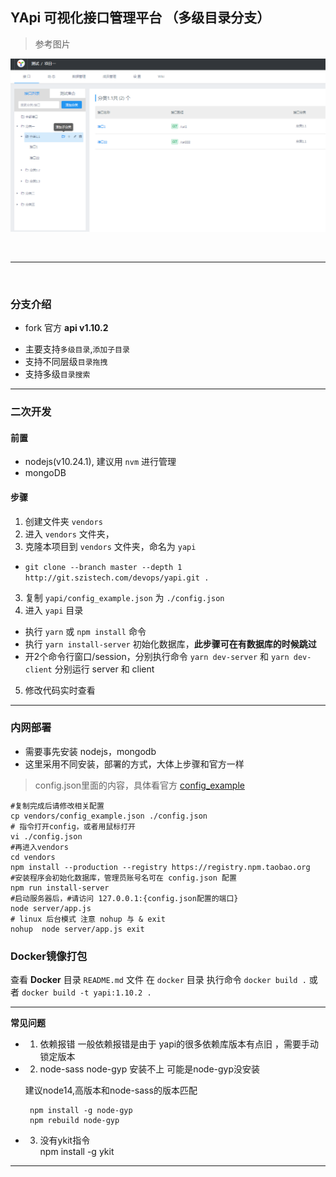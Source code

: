 ## YApi  可视化接口管理平台 （多级目录分支）

> 参考图片 

  ![img](./yapi_menu.png)

<br/>

---

<br/>

### 分支介绍 
  * fork 官方 **api v1.10.2**
  - 主要支持`多级目录`,`添加子目录`
  - 支持不同层级`目录拖拽`
  - 支持多级`目录搜索`

---
### 二次开发
#### 前置
- nodejs(v10.24.1), 建议用 `nvm` 进行管理
- mongoDB

#### 步骤
1. 创建文件夹 `vendors`
2. 进入 `vendors` 文件夹，
3. 克隆本项目到 `vendors` 文件夹，命名为 `yapi`
  * `git clone --branch master --depth 1 http://git.szistech.com/devops/yapi.git .`
3. 复制 `yapi/config_example.json` 为 `./config.json`
4. 进入 `yapi` 目录
  * 执行 `yarn` 或 `npm install` 命令
  * 执行 `yarn install-server` 初始化数据库，**此步骤可在有数据库的时候跳过**
  * 开2个命令行窗口/session，分别执行命令 `yarn dev-server` 和 `yarn dev-client` 分别运行 server 和 client
5. 修改代码实时查看

---
### 内网部署
  - 需要事先安装 nodejs，mongodb  
  - 这里采用不同安装，部署的方式，大体上步骤和官方一样 

> config.json里面的内容，具体看官方 [config_example](https://github.com/yapi-pro/yapi/blob/master/config_example.json)

```shell
#复制完成后请修改相关配置
cp vendors/config_example.json ./config.json 
# 指令打开config，或者用鼠标打开
vi ./config.json 
#再进入vendors
cd vendors
npm install --production --registry https://registry.npm.taobao.org
#安装程序会初始化数据库，管理员账号名可在 config.json 配置
npm run install-server 
#启动服务器后，#请访问 127.0.0.1:{config.json配置的端口}
node server/app.js 
# linux 后台模式 注意 nohup 与 & exit
nohup  node server/app.js exit    
  ``` 
### Docker镜像打包
查看 **Docker** 目录 `README.md` 文件
在 `docker` 目录 执行命令 `docker build .` 或者 `docker build -t yapi:1.10.2 .`

---
 **常见问题**

 - 1. 依赖报错
 一般依赖报错是由于 yapi的很多依赖库版本有点旧 ，需要手动锁定版本

 - 2. node-sass node-gyp  安装不上 
   可能是node-gyp没安装  

   建议node14,高版本和node-sass的版本匹配
   ```shell
    npm install -g node-gyp
    npm rebuild node-gyp
   ```
 
 - 3. 没有ykit指令    
   npm install -g ykit

---
